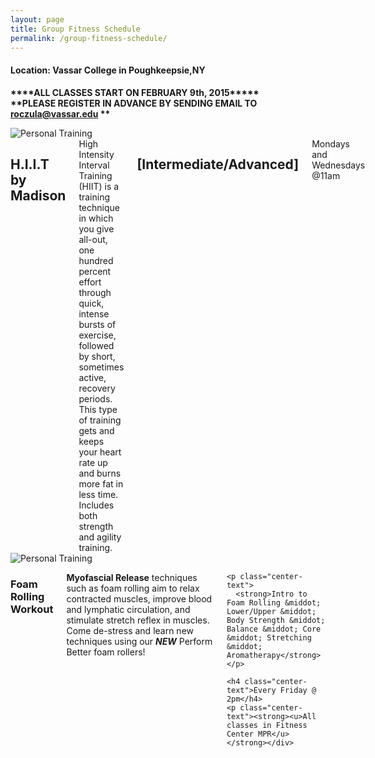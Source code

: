 ```yaml
---
layout: page
title: Group Fitness Schedule
permalink: /group-fitness-schedule/
---
```


<div class="center-text">
  <h4>Location: Vassar College in Poughkeepsie,NY</h4>

  <p>
    <strong>****ALL CLASSES START ON FEBRUARY 9th, 2015*****</strong><br>
    <strong>**PLEASE REGISTER IN ADVANCE BY SENDING EMAIL TO <a href="mailto:roczula@vassar.edu" target="_top">roczula@vassar.edu</a> **</strong>
  </p>
</div>

<div class="row">
  <div class="six columns">
    <img alt="Personal Training" src="http://i.imgur.com/KGMPme8.jpg" />
  </div>
  <div class="six columns">
    <h2>H.I.I.T by Madison</h2>
    High Intensity Interval Training (HIIT) is a training technique in which you give all-out, one hundred percent effort through quick, intense bursts of exercise, followed by short, sometimes active, recovery periods. This type of training gets and keeps your heart rate up and burns more fat in less time. Includes both strength and agility training.
    <h2>[Intermediate/Advanced]</h2>
    Mondays and Wednesdays @11am

    <h2>[Beginners/Intermediate]</h2>
    Tuesdays @5pm

    <u>All classes in Fitness Center MPR</u>

  </div>
</div>

<div class="row">
  <div class="six columns">
    <img alt="Personal Training" src="http://i.imgur.com/jlTpp79.jpg" />
  </div>
  <div class="six columns">
    <h3>Foam Rolling Workout</h3>
    <p>
      <strong>Myofascial Release</strong> techniques such as foam rolling aim to relax contracted muscles, improve blood and lymphatic circulation, and stimulate stretch reflex in muscles. Come de-stress and learn new techniques using our <strong><i>NEW</i></strong> Perform Better foam rollers!
    </p>

    <p class="center-text">
      <strong>Intro to Foam Rolling &middot; Lower/Upper &middot; Body Strength &middot; Balance &middot; Core &middot; Stretching &middot; Aromatherapy</strong>
    </p>

    <h4 class="center-text">Every Friday @ 2pm</h4>
    <p class="center-text"><strong><u>All classes in Fitness Center MPR</u></strong></div>

</div>
</div>
